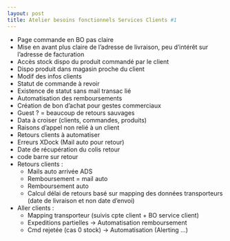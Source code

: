 ```yaml
---
layout: post
title: Atelier besoins fonctionnels Services Clients #1
---
```


- Page commande en BO pas claire
- Mise en avant plus claire de l’adresse de livraison, peu d’intérêt sur l’adresse de facturation
- Accès stock dispo du produit commandé par le client
- Dispo produit dans magasin proche du client
- Modif des infos clients
- Statut de commande à revoir
- Existence de statut sans mail transac lié
- Automatisation des remboursements
- Création de bon d’achat pour gestes commerciaux
- Guest ? = beaucoup de retours sauvages
- Data à croiser (clients, commandes, produits)
- Raisons d’appel non relié à un client
- Retours clients à automatiser
- Erreurs XDock (Mail auto pour retour)
- Date de récupération du colis retour
- code barre sur retour
- Retours clients :
  - Mails auto arrivée ADS
  - Remboursement = mail auto
  - Remboursement auto
  - Calcul délai de retours basé sur mapping des données transporteurs (date de livraison et non date d’envoi)
- Aller clients :
  - Mapping transporteur (suivis cpte client + BO service client)
  - Expeditions partielles → Automatisation remboursement
  - Cmd rejetée (cas 0 stock) → Automatisation (Alerting …)

